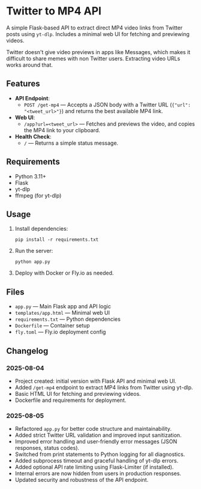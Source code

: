 # Twitter to MP4 API

A simple Flask-based API to extract direct MP4 video links from Twitter posts using `yt-dlp`. Includes a minimal web UI for fetching and previewing videos.

Twitter doesn't give video previews in apps like Messages, which makes it difficult to share memes with non Twitter users. Extracting video URLs works around that.

## Features

- **API Endpoint**:  
  - `POST /get-mp4` — Accepts a JSON body with a Twitter URL (`{"url": "<tweet_url>"}`) and returns the best available MP4 link.
- **Web UI**:  
  - `/app?url=<tweet_url>` — Fetches and previews the video, and copies the MP4 link to your clipboard.
- **Health Check**:  
  - `/` — Returns a simple status message.

## Requirements

- Python 3.11+
- Flask
- yt-dlp
- ffmpeg (for yt-dlp)

## Usage

1. Install dependencies:
   ```
   pip install -r requirements.txt
   ```
2. Run the server:
   ```
   python app.py
   ```
3. Deploy with Docker or Fly.io as needed.

## Files

- `app.py` — Main Flask app and API logic
- `templates/app.html` — Minimal web UI
- `requirements.txt` — Python dependencies
- `Dockerfile` — Container setup
- `fly.toml` — Fly.io deployment config

## Changelog

### 2025-08-04
- Project created: initial version with Flask API and minimal web UI.
- Added `/get-mp4` endpoint to extract MP4 links from Twitter using yt-dlp.
- Basic HTML UI for fetching and previewing videos.
- Dockerfile and requirements for deployment.

### 2025-08-05
- Refactored `app.py` for better code structure and maintainability.
- Added strict Twitter URL validation and improved input sanitization.
- Improved error handling and user-friendly error messages (JSON responses, status codes).
- Switched from print statements to Python logging for all diagnostics.
- Added subprocess timeout and graceful handling of yt-dlp errors.
- Added optional API rate limiting using Flask-Limiter (if installed).
- Internal errors are now hidden from users in production responses.
- Updated security and robustness of the API endpoint.